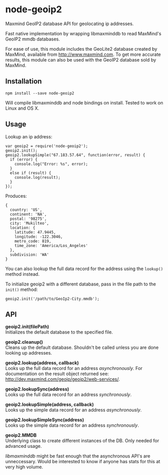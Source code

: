 # node-geoip2
Maxmind GeoIP2 database API for geolocating ip addresses.

Fast native implementation by wrapping libmaxminddb to read MaxMind's GeoIP2 mmdb databases.

For ease of use, this module includes the GeoLite2 database created by MaxMind, available from http://www.maxmind.com.  To get more accurate results, this module can also be used with the GeoIP2 database sold by MaxMind.

## Installation
`npm install --save node-geoip2`

Will compile libmaxminddb and node bindings on install.  Tested to work on Linux and OS X.

## Usage
Lookup an ip address:
```
var geoip2 = require('node-geoip2');
geoip2.init();
geoip2.lookupSimple("67.183.57.64", function(error, result) {
  if (error) {
    console.log("Error: %s", error);
  }
  else if (result) {
    console.log(result);
  }
});
```
Produces:
```
{
  country: 'US',
  continent: 'NA',
  postal: '98275',
  city: 'Mukilteo',
  location: {
    latitude: 47.9445,
    longitude: -122.3046,
    metro_code: 819,
    time_zone: 'America/Los_Angeles'
  },
  subdivision: 'WA'
}
```

You can also lookup the full data record for the address using the `lookup()` method instead.

To initialize geoip2 with a different database, pass in the file path to the `init()` method:
```
geoip2.init('/path/to/GeoIp2-City.mmdb');
```

## API

**geoip2.init(filePath)**  
Initializes the default database to the specified file.

**geoip2.cleanup()**  
Cleans up the default database.  Shouldn't be called unless you are done looking up addresses.

**geoip2.lookup(address, callback)**  
Looks up the full data record for an address *asynchronously*.
For documentation on the result object returned see: http://dev.maxmind.com/geoip/geoip2/web-services/.

**geoip2.lookupSync(address)**  
Looks up the full data record for an address *synchronously*.

**geoip2.lookupSimple(address, callback)**  
Looks up the simple data record for an address *asynchronously*.

**geoip2.lookupSimpleSync(address)**  
Looks up the simple data record for an address *synchronously*.

**geoip2.MMDB**  
Underlying class to create different instances of the DB.  Only needed for advanced usage.

*libmaxminddb* might be fast enough that the asynchronous API's are unneccessary.  Would be interested to know if anyone has stats for this at very high volume.





